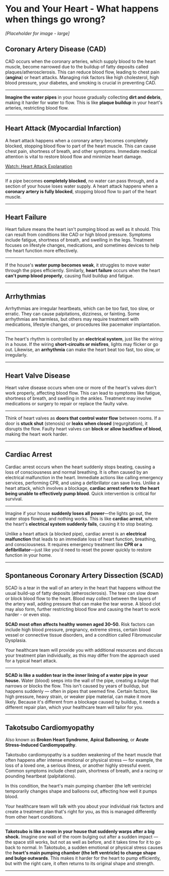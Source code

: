 # You and Your Heart - What happens when things go wrong?

*[Placeholder for image - large]*

## Coronary Artery Disease (CAD)

CAD occurs when the coronary arteries, which supply blood to the heart muscle, become narrowed due to the buildup of fatty deposits called plaques/atherosclerosis. This can reduce blood flow, leading to chest pain (**angina**) or heart attacks. Managing risk factors like high cholesterol, high blood pressure, your diabetes, and smoking is crucial in preventing CAD.

---

**Imagine the water pipes** in your house gradually collecting **dirt and debris**, making it harder for water to flow. This is like **plaque buildup** in your heart's arteries, restricting blood flow.

---

## Heart Attack (Myocardial Infarction)

A heart attack happens when a coronary artery becomes completely blocked, stopping blood flow to part of the heart muscle. This can cause chest pain, shortness of breath, and other symptoms. Immediate medical attention is vital to restore blood flow and minimize heart damage.

[Watch: Heart Attack Explanation](https://www.youtube.com/watch?v=Ay-aifPcpFw)

---

If a pipe becomes **completely blocked**, no water can pass through, and a section of your house loses water supply. A heart attack happens when a **coronary artery is fully blocked**, stopping blood flow to part of the heart muscle.

---

## Heart Failure

Heart failure means the heart isn't pumping blood as well as it should. This can result from conditions like CAD or high blood pressure. Symptoms include fatigue, shortness of breath, and swelling in the legs. Treatment focuses on lifestyle changes, medications, and sometimes devices to help the heart function more effectively.

---

If the house's **water pump becomes weak**, it struggles to move water through the pipes efficiently. Similarly, **heart failure** occurs when the heart **can't pump blood properly**, causing fluid buildup and fatigue.

---

## Arrhythmias

Arrhythmias are irregular heartbeats, which can be too fast, too slow, or erratic. They can cause palpitations, dizziness, or fainting. Some arrhythmias are harmless, but others may require treatment with medications, lifestyle changes, or procedures like pacemaker implantation.

---

The heart's rhythm is controlled by an **electrical system**, just like the wiring in a house. If the wiring **short-circuits or misfires**, lights may flicker or go out. Likewise, an **arrhythmia** can make the heart beat too fast, too slow, or irregularly.

---

## Heart Valve Disease

Heart valve disease occurs when one or more of the heart's valves don't work properly, affecting blood flow. This can lead to symptoms like fatigue, shortness of breath, and swelling in the ankles. Treatment may involve medications or surgery to repair or replace the faulty valve.

---

Think of heart valves as **doors that control water flow** between rooms. If a door is **stuck shut** (stenosis) or **leaks when closed** (regurgitation), it disrupts the flow. Faulty heart valves can **block or allow backflow of blood**, making the heart work harder.

---

## Cardiac Arrest

Cardiac arrest occurs when the heart suddenly stops beating, causing a loss of consciousness and normal breathing. It is often caused by an electrical malfunction in the heart. Immediate actions like calling emergency services, performing CPR, and using a defibrillator can save lives. Unlike a heart attack, which involves a blockage, **cardiac arrest refers to the heart being unable to effectively pump blood**. Quick intervention is critical for survival.

---

Imagine if your house **suddenly loses all power**—the lights go out, the water stops flowing, and nothing works. This is like **cardiac arrest**, where the heart's **electrical system suddenly fails**, causing it to stop beating.

Unlike a heart attack (a blocked pipe), cardiac arrest is an **electrical malfunction** that leads to an immediate loss of heart function, breathing, and consciousness. It requires emergency treatment like **CPR or a defibrillator**—just like you'd need to reset the power quickly to restore function in your home.

---

## Spontaneous Coronary Artery Dissection (SCAD)

SCAD is a tear in the wall of an artery in the heart that happens without the usual build-up of fatty deposits (atherosclerosis). The tear can slow down or block blood flow to the heart. Blood may collect between the layers of the artery wall, adding pressure that can make the tear worse. A blood clot may also form, further restricting blood flow and causing the heart to work harder - or even stop.

**SCAD most often affects healthy women aged 30–50.** Risk factors can include high blood pressure, pregnancy, extreme stress, certain blood vessel or connective tissue disorders, and a condition called Fibromuscular Dysplasia.

Your healthcare team will provide you with additional resources and discuss your treatment plan individually, as this may differ from the approach used for a typical heart attack.

---

**SCAD is like a sudden tear in the inner lining of a water pipe in your house.** Water (blood) seeps into the wall of the pipe, creating a bulge that narrows or blocks the flow. This isn't caused by years of buildup, but happens suddenly — often in pipes that seemed fine. Certain factors, like high pressure, heavy strain, or weaker pipe material, can make it more likely. Because it's different from a blockage caused by buildup, it needs a different repair plan, which your healthcare team will tailor for you.

---

## Takotsubo Cardiomyopathy

Also known as **Broken Heart Syndrome**, **Apical Ballooning**, or **Acute Stress-Induced Cardiomyopathy**.

Takotsubo cardiomyopathy is a sudden weakening of the heart muscle that often happens after intense emotional or physical stress — for example, the loss of a loved one, a serious illness, or another highly stressful event. Common symptoms include chest pain, shortness of breath, and a racing or pounding heartbeat (palpitations).

In this condition, the heart's main pumping chamber (the left ventricle) temporarily changes shape and balloons out, affecting how well it pumps blood.

Your healthcare team will talk with you about your individual risk factors and create a treatment plan that's right for you, as this is managed differently from other heart conditions.

---

**Takotsubo is like a room in your house that suddenly warps after a big shock.** Imagine one wall of the room bulging out after a sudden impact — the space still works, but not as well as before, and it takes time for it to go back to normal. In Takotsubo, a sudden emotional or physical stress causes the **heart's main pumping chamber (the left ventricle) to change shape and bulge outwards**. This makes it harder for the heart to pump efficiently, but with the right care, it often returns to its original shape and strength.

---
